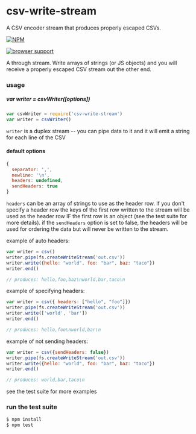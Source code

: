 # csv-write-stream

A CSV encoder stream that produces properly escaped CSVs.

[![NPM](https://nodei.co/npm/csv-write-stream.png)](https://nodei.co/npm/csv-write-stream/)

[![browser support](http://ci.testling.com/maxogden/csv-write-stream.png)](http://ci.testling.com/maxogden/csv-write-stream)

A through stream. Write arrays of strings (or JS objects) and you will receive a properly escaped CSV stream out the other end.

### usage

##### var writer = csvWriter([options])

```js
var csvWriter = require('csv-write-stream')
var writer = csvWriter()
```

`writer` is a duplex stream -- you can pipe data to it and it will emit a string for each line of the CSV

#### default options

```js
{
  separator: ',',
  newline: '\n',
  headers: undefined,
  sendHeaders: true
}
```

`headers` can be an array of strings to use as the header row. if you don't specify a header row the keys of the first row written to the stream will be used as the header row IF the first row is an object (see the test suite for more details). if the `sendHeaders` option is set to false, the headers will be used for ordering the data but will never be written to the stream.

example of auto headers:

```js
var writer = csv()
writer.pipe(fs.createWriteStream('out.csv'))
writer.write({hello: "world", foo: "bar", baz: "taco"})
writer.end()

// produces: hello,foo,baz\nworld,bar,taco\n
```

example of specifying headers:

```js
var writer = csv({ headers: ["hello", "foo"]})
writer.pipe(fs.createWriteStream('out.csv'))
writer.write(['world', 'bar'])
writer.end()

// produces: hello,foo\nworld,bar\n
```

example of not sending headers:

```js
var writer = csv({sendHeaders: false})
writer.pipe(fs.createWriteStream('out.csv'))
writer.write({hello: "world", foo: "bar", baz: "taco"})
writer.end()

// produces: world,bar,taco\n
```

see the test suite for more examples

### run the test suite

```bash
$ npm install
$ npm test
```
